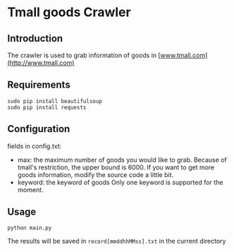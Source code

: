 Tmall goods Crawler
===

## Introduction
The crawler is used to grab information of goods in [www.tmall.com](http://www.tmall.com)

## Requirements
```
sudo pip install beautifulsoup
sudo pip install requests
```

## Configuration
fields in config.txt:    
* max: the maximum number of goods you would like to grab. 
Because of tmall's restriction, the upper bound is 6000. If you want to get more goods information, modify the source code a little bit.  
* keyword: the keyword of goods
Only one keyword is supported for the moment.  

## Usage
```
python main.py
```
The results will be saved in `record[mmddhhMMss].txt` in the current directory 
